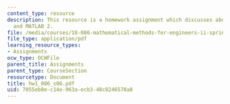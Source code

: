 ```yaml
---
content_type: resource
description: This resource is a homework assignment which discusses about MATLAB1
  and MATLAB 2.
file: /media/courses/18-086-mathematical-methods-for-engineers-ii-spring-2006/7055eb8ec14e963aecb348c8246578a8_hw1_086_s06.pdf
file_type: application/pdf
learning_resource_types:
- Assignments
ocw_type: OCWFile
parent_title: Assignments
parent_type: CourseSection
resourcetype: Document
title: hw1_086_s06.pdf
uid: 7055eb8e-c14e-963a-ecb3-48c8246578a8
---
```

